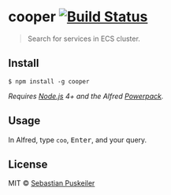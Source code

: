 # cooper [![Build Status](https://travis-ci.org/codebud7/cooper.svg?branch=master)](https://travis-ci.org/codebud7/cooper)

> Search for services in ECS cluster.


## Install

```
$ npm install -g cooper
```

*Requires [Node.js](https://nodejs.org) 4+ and the Alfred [Powerpack](https://www.alfredapp.com/powerpack/).*


## Usage

In Alfred, type `coo`, <kbd>Enter</kbd>, and your query.


## License

MIT © [Sebastian Puskeiler](https://github.com/codeBud7)
